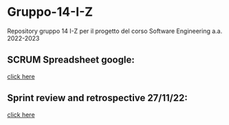 # Gruppo-14-I-Z
Repository gruppo 14 I-Z per il progetto del corso Software Engineering a.a. 2022-2023

## SCRUM Spreadsheet google:
[click here](https://docs.google.com/spreadsheets/d/11ZBcAtNRSjyP-nNcc7zK4zQXnO_cEc4_2x5hiZ_xE7A/edit?usp=sharing)

## Sprint review and retrospective 27/11/22:
[click here](https://unisalerno-my.sharepoint.com/:w:/g/personal/a_zito32_studenti_unisa_it/ER2sjD77imFJrLFcjiQIkScBHf0pKwj1tfsoeM2kJZMJcw?e=mwXMj3)
